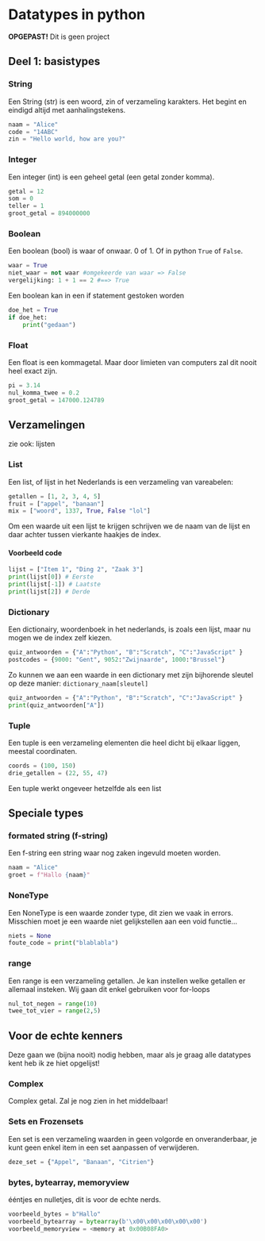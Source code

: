 # Datatypes in python
**OPGEPAST!** Dit is geen project 
## Deel 1: basistypes
### String
Een String (str) is een woord, zin of verzameling karakters. Het begint en eindigd altijd met aanhalingstekens.
```Python
naam = "Alice"
code = "14ABC"
zin = "Hello world, how are you?"
```
### Integer
Een integer (int) is een geheel getal (een getal zonder komma).
```py
getal = 12
som = 0
teller = 1
groot_getal = 894000000
```
### Boolean
Een boolean (bool) is waar of onwaar. 0 of 1. Of in python `True` of `False`.
```Python
waar = True
niet_waar = not waar #omgekeerde van waar => False
vergelijking: 1 + 1 == 2 #==> True
```
Een boolean kan in een if statement gestoken worden
```py
doe_het = True
if doe_het:
    print("gedaan")
```
### Float
Een float is een kommagetal. Maar door limieten van computers zal dit nooit heel exact zijn.
```py
pi = 3.14
nul_komma_twee = 0.2
groot_getal = 147000.124789
```
## Verzamelingen
zie ook: lijsten
### List
Een list, of lijst in het Nederlands is een verzameling van vareabelen:
```py
getallen = [1, 2, 3, 4, 5]
fruit = ["appel", "banaan"]
mix = ["woord", 1337, True, False "lol"]
```
Om een waarde uit een lijst te krijgen schrijven we de naam van de lijst en daar achter tussen vierkante haakjes de index.
#### Voorbeeld code
```py
lijst = ["Item 1", "Ding 2", "Zaak 3"]
print(lijst[0]) # Eerste
print(lijst[-1]) # Laatste
print(lijst[2]) # Derde
```
### Dictionary
Een dictionairy, woordenboek in het nederlands, is zoals een lijst, maar nu mogen we de index zelf kiezen.
```py
quiz_antwoorden = {"A":"Python", "B":"Scratch", "C":"JavaScript" }
postcodes = {9000: "Gent", 9052:"Zwijnaarde", 1000:"Brussel"}
```
Zo kunnen we aan een waarde in een dictionary met zijn bijhorende sleutel op deze manier: `dictionary_naam[sleutel]`
```py
quiz_antwoorden = {"A":"Python", "B":"Scratch", "C":"JavaScript" }
print(quiz_antwoorden["A"])
```
### Tuple
Een tuple is een verzameling elementen die heel dicht bij elkaar liggen, meestal coordinaten.
```py
coords = (100, 150)
drie_getallen = (22, 55, 47)
```
Een tuple werkt ongeveer hetzelfde als een list

## Speciale types

### formated string (f-string)
Een f-string een string waar nog zaken ingevuld moeten worden.
```py
naam = "Alice"
groet = f"Hallo {naam}"
```
### NoneType
Een NoneType is een waarde zonder type, dit zien we vaak in errors. Misschien moet je een waarde niet gelijkstellen aan een void functie...
```py
niets = None
foute_code = print("blablabla")
```

### range
Een range is een verzameling getallen. Je kan instellen welke getallen er allemaal insteken. Wij gaan dit enkel gebruiken voor for-loops
```py
nul_tot_negen = range(10)
twee_tot_vier = range(2,5)
```

## Voor de echte kenners
Deze gaan we (bijna nooit) nodig hebben, maar als je graag alle datatypes kent heb ik ze hiet opgelijst!

### Complex
Complex getal. Zal je nog zien in het middelbaar!
### Sets en Frozensets
Een set is een verzameling waarden in geen volgorde en onveranderbaar, je kunt geen enkel item in een set aanpassen of verwijderen.
```py
deze_set = {"Appel", "Banaan", "Citrien"}
```

### bytes, bytearray, memoryview
ééntjes en nulletjes, dit is voor de echte nerds.
```py
voorbeeld_bytes = b"Hallo"
voorbeeld_bytearray = bytearray(b'\x00\x00\x00\x00\x00')
voorbeeld_memoryview = <memory at 0x00B08FA0>
```